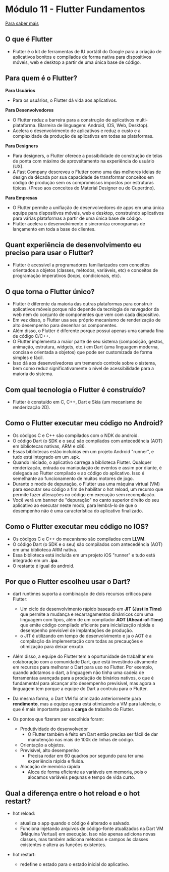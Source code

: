 # Módulo 11 - Flutter Fundamentos

[Para saber mais](https://flutter.dev/docs/resources/faq)

## O que é Flutter
- Flutter é o kit de ferramentas de IU portátil do Google para a criação de aplicativos bonitos e compilados de forma nativa para dispositivos móveis, web e desktop a partir de uma única base de código.

## Para quem é o Flutter?

**Para Usuários**
- Para os usuários, o Flutter dá vida aos aplicativos.

**Para Desenvolvedores**
- O Flutter reduz a barreira para a construção de aplicativos multi-plataforma. (Barreira de linguagem: Android, IOS, Web, Desktop).
- Acelera o desenvolvimento de aplicativos e reduz o custo e a complexidade da produção de aplicativos em todas as plataformas.

**Para Designers**
- Para designers, o Flutter oferece a possibilidade de construção de telas de ponta com máximo de aproveitamento na experiência do usuário (UX).
- A Fast Company descreveu o Flutter como uma das melhores ideias de design da década por sua capacidade de transformar conceitos em código de produção sem os compromissos impostos por estruturas típicas. (Preso aos conceitos do Material Designer ou do Cupertino).

**Para Empresas**
- O Flutter permite a unifiação de desenvolvedores de apps em uma única equipe para dispositivos móveis, web e desktop, construindo aplicativos para várias plataformas a partir de uma única base de código.
- Flutter acelera o desenvolvimento e sincroniza cronogramas de lançamento em toda a base de clientes.

## Quant experiência de desenvolvimento eu preciso para usar o Flutter?
- Flutter é acessível a programadores familiarizados com conceitos orientados a objetos (classes, métodos, variáveis, etc) e conceitos de programação imperativos (loops, condicionais, etc).

## O que torna o Flutter único?
- Flutter é diferente da maioria das outras plataformas para construir aplicativos móveis porque não depende da tecnlogia de navegador da web nem do conjunto de componentes que vem com cada dispositivo.
- Em vez disso, o Flutter usa seu próprio mecanismo de renderização de alto desempenho para desenhar os componentes.
- Além disso, o Flutter é diferente porque possui apenas uma camada fina de código C/C++.
- O Flutter implementa a maior parte de seu sistema (composição, gestos, animação, estrutura, widgets, etc.) em Dart (uma linguagem moderna, concisa e orientada a objetos) que pode ser customizada de forma simples e fácil.
- Isso dá aos desenvolvedores um tremendo controle sobre o sistema, bem como reduz significativamente o nível de acessibilidade para a maioria do sistema.

## Com qual tecnologia o Flutter é construído?

- Flutter é constuído em C, C++, Dart e Skia (um mecanismo de renderização 2D).
## Como o Flutter executar meu código no Android?
- Os códigos C e C++ são compilados com o NDK do android.
- O código Dart (o SDK e o seu) são compilados com antecedência (AOT) em bibliotecas nativas, ARM e x86.
- Essas bibliotecas estão incluídas em um projeto Android "runner", e tudo está integrado em um .apk.
- Quando iniciado, o aplicativo carrega a biblioteca Flutter. Qualquer renderização, entrada ou manipulação de eventos e assim por diante, é delegada ao Flutter compilado e ao código do aplicativo. Isso é semelhante ao funcionamento de muitos motores de jogo.
- Durante o modo de depuração, o Flutter usa uma máquina virtual (VM) para executar seu código a fim de habilitar o hot reload, um recurso que permite fazer alterações no código em execução sem recompilação.
- Você verá um banner de "depuração" no canto superior direito do seu aplicativo ao executar neste modo, para lembrá-lo de que o desempenho não é uma característica do aplicativo finalizado.

## Como o Flutter executar meu código no IOS?
- Os códigos C e C++ do mecanismo são compilados com **LLVM**.
- O código Dart (o SDK e o seu) são compilados com antecedência (AOT) em uma biblioteca ARM nativa.
- Essa biblioteca está incluída em um projeto iOS "runner" e tudo está integrado em um **.ipa**.
- O restante é igual do android.

## Por que o Flutter escolheu usar o Dart?
- dart runtimes suporta a combinação de dois recursos críticos para Flutter:
  - Um ciclo de desenvolvimento rápido baseado em **JIT (Just in Time)** que permite a mudança e recarragamentos dinâmicos com uma linguagem com tipos, além de um compilador **AOT (Ahead-of-Time)** que emite código compilado eficiente para inicialização rápida e desempenho previsível de implantações de produção.
  - o JIT é utilizando em tempo de desenvolvimento e ja o AOT é a compilação da implementação com todas as precauções e otimização para deixar enxuto.
- Além disso, a equipe do Flutter tem a oportunidade de trabalhar em colaboração com a comunidade Dart, que está investindo ativamente em recursos para melhorar o Dart para uso no Flutter. Por exemplo, quando adotamos o dart, a linguagem não tinha uma cadeia de ferramentas avançada para a produção de binários nativos, o que é fundamental para alcançar alto desempenho previsível, mas agora a linguagem tem porque a equipe do Dart a contruiu para o Flutter.
- Da mesma forma, o Dart VM foi otimizado anteriormente para **rendimento**, mas a equipe agora está otimizando a VM para latência, o que é mais importante para a **carga** de trabalho do Flutter.

- Os pontos que fizeram ser escolhida foram:
  - Produtividade do desenvolvedor
    - O Flutter também é feito em Dart então precisa ser fácil de dar manutenção nas mais de 100k de linhas de código.
  - Orientação a objetos.
  - Previsível, alto desempenho
    - Precisa rodar em 60 quadros por segundo para ter uma experiência rápida e fluida.
  - Alocação de memória rápida
    - Aloca de forma eficiente as variáveis em memoria, pois o alocamos variáveis pequnas e tempo de vida curto.

## Qual a diferença entre o hot reload e o hot restart?

- hot reload:
  - atualiza o app quando o código é alterado e salvado.
  - Funciona injetando arquivos de código-fonte atualizados na Dart VM (Máquina Vertual) em execução. Isso não apenas adiciona novas classes, mas também adiciona métodos e campos às classes existentes e altera as funções existentes.

- hot restart:
  - redefine o estado para o estado inicial do aplicativo.